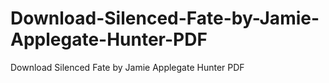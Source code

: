 # Download-Silenced-Fate-by-Jamie-Applegate-Hunter-PDF
Download Silenced Fate by Jamie Applegate Hunter PDF
